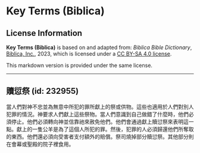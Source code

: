 # Key Terms (Biblica)

## License Information

**Key Terms (Biblica)** is based on and adapted from: _Biblica Bible Dictionary_, [Biblica, Inc.](https://www.biblica.com/), 2023, which is licensed under a [CC BY-SA 4.0 license](https://creativecommons.org/licenses/by-sa/4.0/legalcode.en).

This markdown version is provided under the same license.



--------------------------------

## 贖愆祭 (id: 232955)

當人們對神不忠並為無意中所犯的罪所獻上的祭或供物。這些也適用於人們對別人犯罪的情況。神要求人們獻上這些祭物。當人們意識到自己做錯了什麼時，他們必須停止。他們必須轉向神並信靠祂來赦免他們。他們會通過獻上贖愆祭來表明這一點。獻上的一隻公羊是為了這個人所犯的罪。然後，犯罪的人必須歸還他們所奪取的東西。他們還必須向受害者支付額外的賠償。祭司燒掉部分贖愆祭。其他部分則在會幕或聖殿的院子裡食用。


